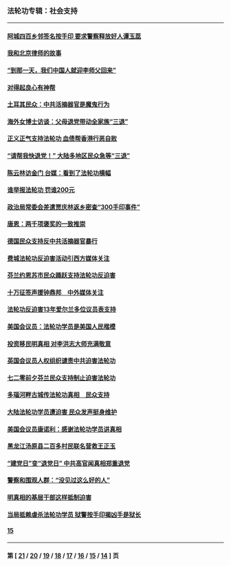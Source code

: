 ### 法轮功专辑：社会支持
---
#### [阿城四百乡邻签名按手印  要求警察释放好人谭玉蕊](../../pages/nf4386/n3699883.md) 
#### [我和北京律师的故事](../../pages/nf4386/n3697683.md) 
#### [“到那一天，我们中国人就迎李师父回来”](../../pages/nf4386/n3695933.md) 
#### [对得起良心有神帮](../../pages/nf4386/n3695917.md) 
#### [土耳其民众：中共活摘器官是魔鬼行为](../../pages/nf4386/n3692190.md) 
#### [海外女博士访谈：父母退党带动全家族“三退”](../../pages/nf4386/n3689695.md) 
#### [正义正气支持法轮功 血债帮香港行恶自败](../../pages/nf4386/n3687721.md) 
#### [“请帮我快退党！” 大陆多地区民众急等“三退”](../../pages/nf4386/n3685192.md) 
#### [陈云林访金门 台媒：看到了法轮功横幅](../../pages/nf4386/n3686330.md) 
#### [谁举报法轮功 罚谁200元](../../pages/nf4386/n3661890.md) 
#### [政治局常委会差遣贾庆林返乡密查“300手印事件”](../../pages/nf4386/n3654691.md) 
#### [唐恩：两千项褒奖的一致推崇](../../pages/nf4386/n3651718.md) 
#### [德国民众支持反中共活摘器官暴行](../../pages/nf4386/n3651691.md) 
#### [费城法轮功反迫害活动引西方媒体关注](../../pages/nf4386/n3647316.md) 
#### [芬兰约恩苏市民众踊跃支持法轮功反迫害](../../pages/nf4386/n3647257.md) 
#### [十万征签声援钟鼎邦　中外媒体关注](../../pages/nf4386/n3645020.md) 
#### [法轮功反迫害13年爱尔兰多位议员表支持](../../pages/nf4386/n3644568.md) 
#### [美国会议员：法轮功学员是美国人民楷模](../../pages/nf4386/n3643574.md) 
#### [投资移民明真相 对李洪志大师充满敬意](../../pages/nf4386/n3643218.md) 
#### [英国会议员人权组织谴责中共迫害法轮功](../../pages/nf4386/n3639677.md) 
#### [七二零前夕芬兰民众支持制止迫害法轮功](../../pages/nf4386/n3639249.md) 
#### [多瑙河畔古城传法轮功真相　民众支持](../../pages/nf4386/n3638418.md) 
#### [大陆法轮功学员遭迫害 民众发声挺身维护](../../pages/nf4386/n3636919.md) 
#### [美国会议员康诺利：感谢法轮功学员讲真相](../../pages/nf4386/n3634108.md) 
#### [黑龙江汤原县二百多村民联名营救王正玉](../../pages/nf4386/n3627095.md) 
#### [“建党日”变“退党日” 中共高官闻真相郑重退党](../../pages/nf4386/n3625238.md) 
#### [警察和围观人群：“没见过这么好的人”](../../pages/nf4386/n3623086.md) 
#### [明真相的基层干部这样抵制迫害](../../pages/nf4386/n3619664.md) 
#### [当局抵赖虐杀法轮功学员  狱警按手印揭凶手是狱长](../../pages/nf4386/n3618315.md) 
#### [15](../../pages/nf4386/n3618294.md) 

---
#### 第 [ [21](./21.md) / [20](./20.md) / [19](./19.md) / [18](./18.md) / [17](./17.md) / [16](./16.md) / [15](./15.md) / [14](./14.md) ] 页

